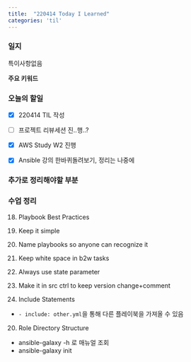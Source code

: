 ```yaml
---
title:  "220414 Today I Learned"
categories: 'til'
---
```

<!-- 
![aas](/assets/til/220328til1.png)

<img src="/assets/til/220328til1.png" width="100%" height="100%"> -->



### 일지

특이사항없음



**주요 키워드**


### 오늘의 할일

- [x] 220414 TIL 작성
- [ ] 프로젝트 리뷰세션 진..행..?
- [x] AWS Study W2 진행
- [x] Ansible 강의 한바퀴돌려보기, 정리는 나중에



### 추가로 정리해야할 부분


### 수업 정리

18. Playbook Best Practices
  1. Keep it simple
  2. Name playbooks so anyone can recognize it
  3. Keep white space in b2w tasks
  4. Always use state parameter
  5. Make it in src ctrl to keep version change+comment

19. Include Statements
 - `- include: other.yml`을 통해 다른 플레이북을 가져올 수 있음

20. Role Directory Structure
- ansible-galaxy -h 로 매뉴얼 조회
- ansible-galaxy init <rolename>

